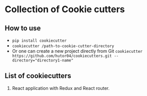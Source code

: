 # Collection of Cookie cutters

## How to use

- ```pip install cookiecutter ```
- ```cookiecutter /path-to-cookie-cutter-directory```
- Or one can create a new project directly from Git ```cookiecutter https://github.com/hutor04/cookiecutters.git --directory="directory1-name"```

## List of cookiecutters

1. React application with Redux and React router.
